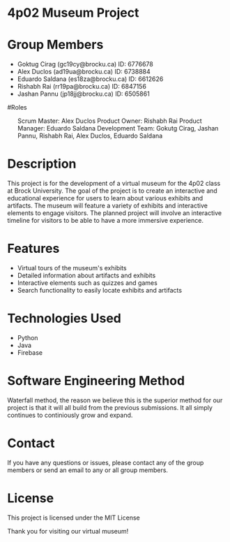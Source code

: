 4p02 Museum Project
====================

# Group Members

<ul>
  <li>Goktug Cirag (gc19cy@brocku.ca) ID: 6776678</li>
  <li>Alex Duclos (ad19ua@brocku.ca) ID: 6738884</li>
  <li>Eduardo Saldana (es18za@brocku.ca) ID: 6612626</li>
  <li>Rishabh Rai (rr19pa@brocku.ca) ID: 6847156</li>
  <li>Jashan Pannu (jp18jj@brocku.ca) ID: 6505861</li>
</ul>

#Roles
<ul>
  <il>Scrum Master: Alex Duclos</il>
  <il>Product Owner: Rishabh Rai</il>
  <il>Product Manager: Eduardo Saldana</il>
  <il>Development Team: Gokutg Cirag, Jashan Pannu, Rishabh Rai, Alex Duclos, Eduardo Saldana</l>
</ul>

# Description
This project is for the development of a virtual museum for the 4p02 class at Brock University. The goal of the project is to create an interactive and educational experience for users to learn about various exhibits and artifacts. The museum will feature a variety of exhibits and interactive elements to engage visitors. The planned project will involve an interactive timeline for visitors to be able to have a more immersive experience.

# Features
<ul>
  <li> Virtual tours of the museum's exhibits </li>
  <li> Detailed information about artifacts and exhibits </li>
  <li> Interactive elements such as quizzes and games </li>
  <li> Search functionality to easily locate exhibits and artifacts </li>
</ul>

# Technologies Used
<ul>
  <li> Python </li>
  <li> Java </li>
  <li> Firebase </li>
</ul>

# Software Engineering Method
Waterfall method, the reason we believe this is the superior method for our project is that it will all build from the previous submissions. It all simply continues to continiously grow and expand.

# Contact
If you have any questions or issues, please contact any of the group members or send an email to any or all group members. 

# License
This project is licensed under the MIT License

Thank you for visiting our virtual museum!
